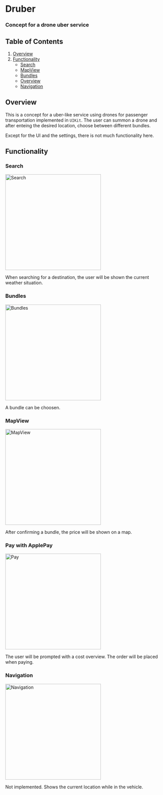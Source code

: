 # Druber

### Concept for a drone uber service

## Table of Contents

1. [Overview](#overview)
2. [Functionality](#functionality)
	- [Search](#search)
	- [MapView](#mapview)
	- [Bundles](#bundles)
	- [Overview](#overview)
	- [Navigation](#navigation)

## Overview

This is a concept for a uber-like service using drones for passenger transportation implemented in ```UIKit```. The user can summon a drone and after enteing the desired location, choose between different bundles. 

Except for the UI and the settings, there is not much functionality here. 

## Functionality

### Search

<img src="./doc/search.jpg" alt="Search" width="300px">

When searching for a destination, the user will be shown the current weather situation. 

### Bundles

<img src="./doc/request.jpg" alt="Bundles" width="300px">

A bundle can be choosen.

### MapView

<img src="./doc/overview.jpg" alt="MapView" width="300px">

After confirming a bundle, the price will be shown on a map.

### Pay with ApplePay

<img src="./doc/applepay.jpg" alt="Pay" width="300px">

The user will be prompted with a cost overview. The order will be placed when paying.

### Navigation

<img src="./doc/navigation.jpg" alt="Navigation" width="300px">

Not implemented. Shows the current location while in the vehicle.